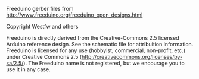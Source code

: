 Freeduino gerber files from http://www.freeduino.org/freeduino_open_designs.html

Copyright Westfw and others

Freeduino is directly derived from the Creative-Commons 2.5 licensed Arduino reference design. See the schematic file for attribuition information. Freeduino is licensed for any use (hobbyist, commercial, non-profit, etc.) under Creative Commons 2.5 (http://creativecommons.org/licenses/by-sa/2.5/). The Freeduino name is not registered, but we encourage you to use it in any case.
